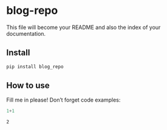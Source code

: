 blog-repo
================

<!-- WARNING: THIS FILE WAS AUTOGENERATED! DO NOT EDIT! -->

This file will become your README and also the index of your
documentation.

## Install

``` sh
pip install blog_repo
```

## How to use

Fill me in please! Don’t forget code examples:

``` python
1+1
```

    2
